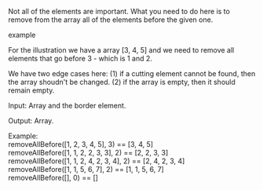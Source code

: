 Not all of the elements are important. What you need to do here is to remove from the array all of the elements before the given one.

example

For the illustration we have a array [3, 4, 5] and we need to remove all elements that go before 3 - which is 1 and 2.

We have two edge cases here: (1) if a cutting element cannot be found, then the array shoudn't be changed. (2) if the array is empty, then it should remain empty.

Input: Array and the border element.

Output: Array.

Example:  
removeAllBefore([1, 2, 3, 4, 5], 3) == [3, 4, 5]  
removeAllBefore([1, 1, 2, 2, 3, 3], 2) == [2, 2, 3, 3]  
removeAllBefore([1, 1, 2, 4, 2, 3, 4], 2) == [2, 4, 2, 3, 4]  
removeAllBefore([1, 1, 5, 6, 7], 2) == [1, 1, 5, 6, 7]  
removeAllBefore([], 0) == []
